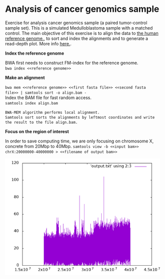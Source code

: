 # Analysis of cancer genomics sample

Exercise for analysis cancer genomics sample (a paired tumor-control sample set). This is a simulated Medulloblastoma sample with a matched control. 
The main objective of this exercise is to align the data to [the human reference genome.](https://hgdownload.soe.ucsc.edu/goldenPath/hg19/bigZips/hg19.fa.gz), to sort and index the alignments and to generate a read-depth plot. More info [here.](https://tobiasrausch.com/courses/cg/).

**Index the reference genome**
 
 BWA first needs to construct FM-index for the reference genome. <br />
`bwa index <<reference genome>>` <br />

**Make an alignment**

`bwa mem <<reference genome>> <<first fasta file>> <<second fasta file>> | samtools sort -o align.bam -` <br />
Index the BAM file for fast random access. <br />
`samtools index align.bam` <br />
```
BWA-MEM algorithm performs local alignment.
Samtools sort sorts the alignments by leftmost coordinates and write the result to the file align.bam.
```

**Focus on the region of interest**

In order to save computing time, we are only focusing on chromosome X, concrete from 20Mbp to 40Mbp.
`samtools view -b <<input bam>> chrX:20000000-40000000 > <<filename of output bam>>`

![Graph](https://github.com/Nata8/Analytical_methods_in_cancer_genomics/blob/main/tumor_graph.png)
